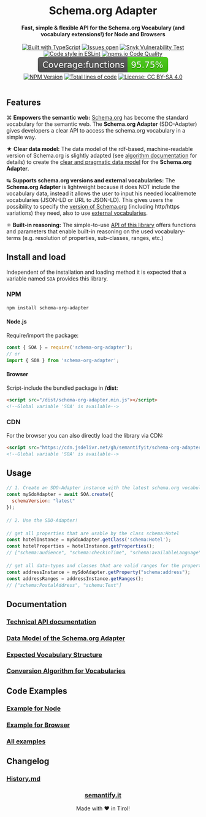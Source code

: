 <div align="center">
<h1>Schema.org Adapter</h1>
<b>Fast, simple & flexible API for the Schema.org Vocabulary (and vocabulary extensions!) for Node and Browsers</b>
<br><br>
<a href="https://www.typescriptlang.org/"><img src="https://img.shields.io/npm/types/scrub-js.svg" alt="Built with TypeScript" /></a>
<a href="https://github.com/semantifyit/schema-org-adapter/issues"><img src="https://img.shields.io/github/issues/semantifyit/schema-org-adapter.svg" alt="Issues open" /></a>
<a href="https://github.com/semantifyit/schema-org-adapter/issues"><img src="https://img.shields.io/snyk/vulnerabilities/github/semantifyit/schema-org-adapter" alt="Snyk Vulnerability Test" /></a>
<br>
<a href="https://eslint.org/"><img src="https://img.shields.io/badge/code%20style-ESLint-brightgreen" alt="Code style in ESLint" /></a>
<a href="https://npms.io/search?q=schema-org-adapter"><img src="https://img.shields.io/npms-io/quality-score/schema-org-adapter" alt="npms.io Code Quality" /></a>
<img src="https://raw.githubusercontent.com/semantifyit/schema-org-adapter/master/docu/coverage/badge-functions.svg?sanitize=true" alt="Functions test coverage" />
<br>
<a href="https://www.npmjs.com/package/schema-org-adapter" rel="nofollow"><img src="https://img.shields.io/npm/v/schema-org-adapter.svg" alt="NPM Version"></a>
<a href="https://github.com/semantifyit/schema-org-adapter/"><img src="https://img.shields.io/tokei/lines/github/semantifyit/schema-org-adapter" alt="Total lines of code" /></a>
<a href="https://www.apache.org/licenses/LICENSE-2.0"><img src="https://img.shields.io/badge/License-Apache%202.0-blue.svg" alt="License: CC BY-SA 4.0" /></a>
</div>
<br>

## Features
&#8984; **Empowers the semantic web:** <a href="http://schema.org/" target="_blank">Schema.org</a> has become the standard vocabulary for the semantic web. The **Schema.org Adapter** (SDO-Adapter) gives developers a clear API to access the schema.org vocabulary in a simple way.

&#9733; **Clear data model:** The data model of the rdf-based, machine-readable version of Schema.org is slightly adapted (see <a href="https://github.com/semantifyit/schema-org-adapter/blob/master/docu/algorithm.md" target="_blank">algorithm documentation</a> for details) to create the <a href="https://github.com/semantifyit/schema-org-adapter/blob/master/docu/dataModel.md" target="_blank">clear and pragmatic data model</a> for the **Schema.org Adapter**.

&#8633; **Supports schema.org versions and external vocabularies:** The **Schema.org Adapter** is lightweight because it does NOT include the vocabulary data, instead it allows the user to input his needed local/remote vocabularies (JSON-LD or URL to JSON-LD). This gives users the possibility to specify the <a href="https://schema.org/docs/developers.html" target="_blank">version of Schema.org</a> (including http/https variations) they need, also to use <a href="https://github.com/semantifyit/schema-org-adapter/blob/master/docu/vocabulary.md" target="_blank">external vocabularies</a>.

&#9883; **Built-in reasoning:** The simple-to-use [API of this library](https://semantifyit.github.io/schema-org-adapter/)  offers functions and parameters that enable built-in reasoning on the used vocabulary-terms (e.g. resolution of properties, sub-classes, ranges, etc.)


## Install and load

Independent of the installation and loading method it is expected that a variable named `SOA` provides this library.

### NPM

```bash
npm install schema-org-adapter
```

#### Node.js

Require/import the package:

```javascript
const { SOA } = require('schema-org-adapter');
// or
import { SOA } from 'schema-org-adapter';
```

#### Browser

Script-include the bundled package in **/dist**:

```html
<script src="/dist/schema-org-adapter.min.js"></script>
<!--Global variable 'SOA' is available-->
```

### CDN

For the browser you can also directly load the library via CDN:

```html
<script src="https://cdn.jsdelivr.net/gh/semantifyit/schema-org-adapter/dist/schema-org-adapter.min.js"></script>
<!--Global variable 'SOA' is available-->
```

## Usage

```javascript
// 1. Create an SDO-Adapter instance with the latest schema.org vocabulary version
const mySdoAdapter = await SOA.create({
  schemaVersion: "latest"
});

// 2. Use the SDO-Adapter!

// get all properties that are usable by the class schema:Hotel
const hotelInstance = mySdoAdapter.getClass('schema:Hotel');
const hotelProperties = hotelInstance.getProperties();
// ["schema:audience", "schema:checkinTime", "schema:availableLanguage", ...]

// get all data-types and classes that are valid ranges for the property schema:address
const addressInstance = mySdoAdapter.getProperty("schema:address");
const addressRanges = addressInstance.getRanges();
// ["schema:PostalAddress", "schema:Text"]
```

## Documentation

### [Technical API documentation](https://semantifyit.github.io/schema-org-adapter/)
### [Data Model of the Schema.org Adapter](https://github.com/semantifyit/schema-org-adapter/blob/master/docu/dataModel.md)
### [Expected Vocabulary Structure](https://github.com/semantifyit/schema-org-adapter/blob/master/docu/vocabulary.md)
### [Conversion Algorithm for Vocabularies](https://github.com/semantifyit/schema-org-adapter/blob/master/docu/algorithm.md)

## Code Examples

### [Example for Node](https://github.com/semantifyit/schema-org-adapter/blob/master/docu/examples/example-node-2.js)
### [Example for Browser](https://github.com/semantifyit/schema-org-adapter/blob/master/docu/examples/example-browser-2.html)
### [All examples](https://github.com/semantifyit/schema-org-adapter/blob/master/docu/examples)

## Changelog

### [History.md](https://github.com/semantifyit/schema-org-adapter/blob/master/History.md)

<div align="center">
<h3><a href="https://semantify.it/" target="_blank">semantify.it</a></h3>
Made with &#10084;	 in Tirol!
</div>


